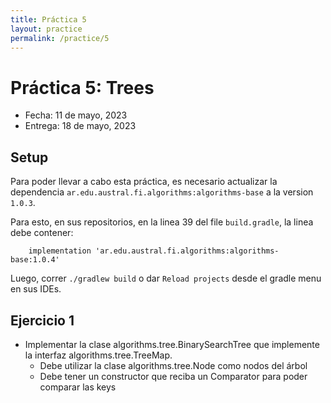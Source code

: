 ```yaml
---
title: Práctica 5
layout: practice
permalink: /practice/5
---
```


# Práctica 5: Trees

* Fecha: 11 de mayo, 2023
* Entrega: 18 de mayo, 2023

## Setup
Para poder llevar a cabo esta práctica, es necesario actualizar la dependencia `ar.edu.austral.fi.algorithms:algorithms-base` a la version `1.0.3`.

Para esto, en sus repositorios, en la linea 39 del file `build.gradle`, la linea debe contener:

```    implementation 'ar.edu.austral.fi.algorithms:algorithms-base:1.0.4'```

Luego, correr `./gradlew build` o dar `Reload projects` desde el gradle menu en sus IDEs.


## Ejercicio 1

* Implementar la clase algorithms.tree.BinarySearchTree que implemente la interfaz algorithms.tree.TreeMap.
  * Debe utilizar la clase algorithms.tree.Node como nodos del árbol
  * Debe tener un constructor que reciba un Comparator<K> para poder comparar las keys


